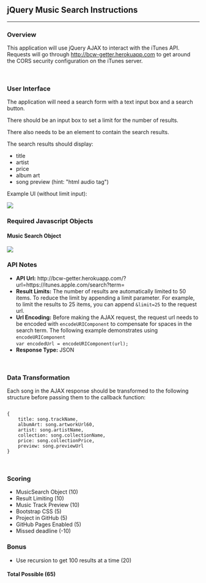 ## jQuery Music Search Instructions

---

### Overview

This application will use jQuery AJAX to interact with the iTunes API.
Requests will go through http://bcw-getter.herokuapp.com to get around the CORS security configuration on the iTunes server.

<br>

### User Interface

<p>The application will need a search form with a text input box and a search button.</p>
<p>There should be an input box to set a limit for the number of results.</p>
<p>There also needs to be an element to contain the search results.</p>
<p>The search results should display:</p>
<ul>
	<li>title</li>
	<li>artist</li>
	<li>price</li>
	<li>album art</li>
	<li>song preview (hint: "html audio tag")</li>
</ul>

<p>Example UI (without limit input):</p>
<img src="https://boisecodeworks.github.io/jQueryMusicSearch/docs/ui-example.jpeg">

<br>

### Required Javascript Objects

#### Music Search Object
<img src="https://boisecodeworks.github.io/jQueryMusicSearch/docs/MusicSearchObject.png">

<br>

### API Notes

<ul>
	<li><strong>API Url:</strong> http://bcw-getter.herokuapp.com/?url=https://itunes.apple.com/search?term=</li>
	<li><strong>Result Limits:</strong> The number of results are automatically limited to 50 items. To reduce the limit by appending a limit parameter. For example, to limit the results to 25 items, you can append <code>&amp;limit=25</code> to the request url.</li>
	<li><strong>Url Encoding:</strong> Before making the AJAX request, the request url needs to be encoded with <code>encodeURIComponent</code> to compensate for spaces in the search term. The following example demonstrates using <code>encodeURIComponent</code><br><code>var encodedUrl = encodeURIComponent(url);</code></li>
	<li><strong>Response Type:</strong> JSON</li>
</ul>

<br>

### Data Transformation

<p>Each song in the AJAX response should be transformed to the following structure before passing them to the callback function:</p>
<p><code>
{
	title: song.trackName,
	albumArt: song.artworkUrl60,
	artist: song.artistName,
	collection: song.collectionName,
	price: song.collectionPrice,
	preview: song.previewUrl
}
</code></p>

<br>

### Scoring
* MusicSearch Object (10)
* Result Limiting (10)
* Music Track Preview (10)
* Bootstrap CSS (5)
* Project in GitHub (5)
* GitHub Pages Enabled (5)
* Missed deadline (-10)

### Bonus
* Use recursion to get 100 results at a time (20)

#### Total Possible (65)




